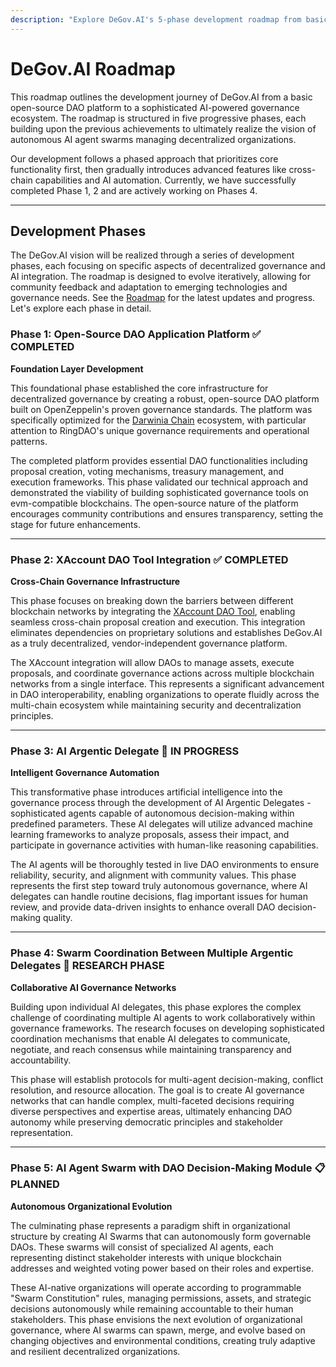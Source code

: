 ```yaml
---
description: "Explore DeGov.AI's 5-phase development roadmap from basic DAO platform to sophisticated AI-powered governance ecosystem with autonomous agent swarms."
---
```


# DeGov.AI Roadmap

This roadmap outlines the development journey of DeGov.AI from a basic open-source DAO platform to a sophisticated AI-powered governance ecosystem. The roadmap is structured in five progressive phases, each building upon the previous achievements to ultimately realize the vision of autonomous AI agent swarms managing decentralized organizations.

Our development follows a phased approach that prioritizes core functionality first, then gradually introduces advanced features like cross-chain capabilities and AI automation. Currently, we have successfully completed Phase 1, 2 and are actively working on Phases 4.

---

## Development Phases

The DeGov.AI vision will be realized through a series of development phases, each focusing on specific aspects of decentralized governance and AI integration. The roadmap is designed to evolve iteratively, allowing for community feedback and adaptation to emerging technologies and governance needs. See the [Roadmap](https://github.com/ringecosystem/collaboration/blob/master/rfps/dao-ai-agent.md) for the latest updates and progress. Let's explore each phase in detail.

### Phase 1: Open-Source DAO Application Platform ✅ **COMPLETED**

**Foundation Layer Development**

This foundational phase established the core infrastructure for decentralized governance by creating a robust, open-source DAO platform built on OpenZeppelin's proven governance standards. The platform was specifically optimized for the [Darwinia Chain](https://darwinia.network/) ecosystem, with particular attention to RingDAO's unique governance requirements and operational patterns.

The completed platform provides essential DAO functionalities including proposal creation, voting mechanisms, treasury management, and execution frameworks. This phase validated our technical approach and demonstrated the viability of building sophisticated governance tools on evm-compatible blockchains. The open-source nature of the platform encourages community contributions and ensures transparency, setting the stage for future enhancements.

---

### Phase 2: XAccount DAO Tool Integration ✅ **COMPLETED**

**Cross-Chain Governance Infrastructure**

This phase focuses on breaking down the barriers between different blockchain networks by integrating the [XAccount DAO Tool](https://xaccount.degov.ai/), enabling seamless cross-chain proposal creation and execution. This integration eliminates dependencies on proprietary solutions and establishes DeGov.AI as a truly decentralized, vendor-independent governance platform.

The XAccount integration will allow DAOs to manage assets, execute proposals, and coordinate governance actions across multiple blockchain networks from a single interface. This represents a significant advancement in DAO interoperability, enabling organizations to operate fluidly across the multi-chain ecosystem while maintaining security and decentralization principles.

---

### Phase 3: AI Argentic Delegate 🚧 **IN PROGRESS**

**Intelligent Governance Automation**

This transformative phase introduces artificial intelligence into the governance process through the development of AI Argentic Delegates - sophisticated agents capable of autonomous decision-making within predefined parameters. These AI delegates will utilize advanced machine learning frameworks to analyze proposals, assess their impact, and participate in governance activities with human-like reasoning capabilities.

The AI agents will be thoroughly tested in live DAO environments to ensure reliability, security, and alignment with community values. This phase represents the first step toward truly autonomous governance, where AI delegates can handle routine decisions, flag important issues for human review, and provide data-driven insights to enhance overall DAO decision-making quality.

---

### Phase 4: Swarm Coordination Between Multiple Argentic Delegates 🔬 **RESEARCH PHASE**

**Collaborative AI Governance Networks**

Building upon individual AI delegates, this phase explores the complex challenge of coordinating multiple AI agents to work collaboratively within governance frameworks. The research focuses on developing sophisticated coordination mechanisms that enable AI delegates to communicate, negotiate, and reach consensus while maintaining transparency and accountability.

This phase will establish protocols for multi-agent decision-making, conflict resolution, and resource allocation. The goal is to create AI governance networks that can handle complex, multi-faceted decisions requiring diverse perspectives and expertise areas, ultimately enhancing DAO autonomy while preserving democratic principles and stakeholder representation.

---

### Phase 5: AI Agent Swarm with DAO Decision-Making Module 📋 **PLANNED**

**Autonomous Organizational Evolution**

The culminating phase represents a paradigm shift in organizational structure by creating AI Swarms that can autonomously form governable DAOs. These swarms will consist of specialized AI agents, each representing distinct stakeholder interests with unique blockchain addresses and weighted voting power based on their roles and expertise.

These AI-native organizations will operate according to programmable "Swarm Constitution" rules, managing permissions, assets, and strategic decisions autonomously while remaining accountable to their human stakeholders. This phase envisions the next evolution of organizational governance, where AI swarms can spawn, merge, and evolve based on changing objectives and environmental conditions, creating truly adaptive and resilient decentralized organizations.